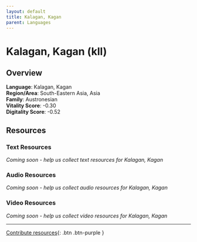 ```yaml
---
layout: default
title: Kalagan, Kagan
parent: Languages
---
```


# Kalagan, Kagan (kll)

## Overview

**Language**: Kalagan, Kagan  
**Region/Area**: South-Eastern Asia, Asia  
**Family**: Austronesian  
**Vitality Score**: -0.30  
**Digitality Score**: -0.52  

## Resources

### Text Resources
*Coming soon - help us collect text resources for Kalagan, Kagan*

### Audio Resources
*Coming soon - help us collect audio resources for Kalagan, Kagan*

### Video Resources
*Coming soon - help us collect video resources for Kalagan, Kagan*

---

[Contribute resources](https://fairtrain.github.io/){: .btn .btn-purple }
